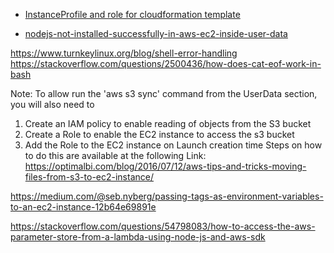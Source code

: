 - [InstanceProfile and role for cloudformation template](https://forums.aws.amazon.com/thread.jspa?messageID=911050)

- [nodejs-not-installed-successfully-in-aws-ec2-inside-user-data](https://stackoverflow.com/questions/54415841/nodejs-not-installed-successfully-in-aws-ec2-inside-user-data)


https://www.turnkeylinux.org/blog/shell-error-handling
https://stackoverflow.com/questions/2500436/how-does-cat-eof-work-in-bash


Note: To allow run the 'aws s3 sync' command from the UserData section, you will also need to
1. Create an IAM policy to enable reading of objects from the S3 bucket
2. Create a Role to enable the EC2 instance to access the s3 bucket
3. Add the Role to the EC2 instance on Launch creation time
Steps on how to do this are available at the following Link: https://optimalbi.com/blog/2016/07/12/aws-tips-and-tricks-moving-files-from-s3-to-ec2-instance/


https://medium.com/@seb.nyberg/passing-tags-as-environment-variables-to-an-ec2-instance-12b64e69891e

https://stackoverflow.com/questions/54798083/how-to-access-the-aws-parameter-store-from-a-lambda-using-node-js-and-aws-sdk